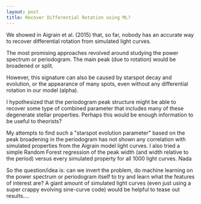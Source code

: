```yaml
---
layout: post
title: Recover Differential Rotation using ML?
---
```


We showed in Aigrain et al. (2015) that, so far, nobody has an accurate way to recover differential rotation from simulated light curves.

The most promising approaches revolved around studying the power spectrum or periodogram. The main peak (due to rotation) would be broadened or split.

However, this signature can also be caused by starspot decay and evolution, or the appearance of many spots, even without any differential rotation in our model (alpha).


I hypothesized that the periodogram peak structure might be able to recover some type of combined parameter that includes many of these degenerate stellar properties. Perhaps this would be enough information to be useful to theorists?

My attempts to find such a "starspot evolution parameter" based on the peak broadening in the periodogram has not shown any correlation with simulated properties from the Aigrain model light curves. I also tried a simple Random Forest regression of the peak width (and width relative to the period) versus every simulated property for all 1000 light curves. Nada

So the question/idea is: can we invert the problem, do machine learning on the power spectrum or periodogram itself to try and learn what the features of interest are? A giant amount of simulated light curves (even just using a super crappy evolving sine-curve code) would be helpful to tease out results....